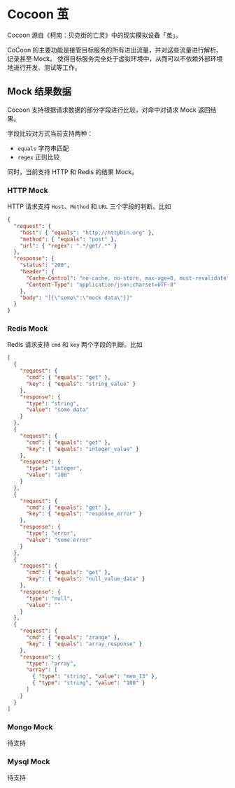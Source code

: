 # Cocoon 茧

Cocoon 源自《柯南：贝克街的亡灵》中的现实模拟设备「茧」。

CoCoon 的主要功能是接管目标服务的所有进出流量，并对这些流量进行解析、记录甚至 Mock。
使得目标服务完全处于虚拟环境中，从而可以不依赖外部环境地进行开发、测试等工作。

## Mock 结果数据

Cocoon 支持根据请求数据的部分字段进行比较，对命中对请求 Mock 返回结果。

字段比较对方式当前支持两种：
- `equals` 字符串匹配
- `regex` 正则比较

同时，当前支持 HTTP 和 Redis 的结果 Mock。

### HTTP Mock

HTTP 请求支持 `Host`、`Method` 和 `URL` 三个字段的判断。比如

```json
{
  "request": {
    "host": { "equals": "http://httpbin.org" },
    "method": { "equals": "post" },
    "url": { "regex": ".*/get/.*" }
  },
  "response": {
    "status": "200",
    "header": {
      "Cache-Control": "no-cache, no-store, max-age=0, must-revalidate",
      "Content-Type": "application/json;charset=UTF-8"
    },
    "body": "[{\"some\":\"mock data\"}]"
  }
}
```

### Redis Mock

Redis 请求支持 `cmd` 和 `key` 两个字段的判断。比如

```json
[
  {
    "request": {
      "cmd": { "equals": "get" },
      "key": { "equals": "string_value" }
    },
    "response": {
      "type": "string",
      "value": "some data"
    }
  },
  {
    "request": {
      "cmd": { "equals": "get" },
      "key": { "equals": "integer_value" }
    },
    "response": {
      "type": "integer",
      "value": "100"
    }
  },
  {
    "request": {
      "cmd": { "equals": "get" },
      "key": { "equals": "response_error" }
    },
    "response": {
      "type": "error",
      "value": "some error"
    }
  },
  {
    "request": {
      "cmd": { "equals": "get" },
      "key": { "equals": "null_value_data" }
    },
    "response": {
      "type": "null",
      "value": ""
    }
  },
  {
    "request": {
      "cmd": { "equals": "zrange" },
      "key": { "equals": "array_response" }
    },
    "response": {
      "type": "array",
      "array": [
        { "type": "string", "value": "mem_13" },
        { "type": "string", "value": "100" }
      ]
    }
  }
]
```

### Mongo Mock

待支持

### Mysql Mock

待支持